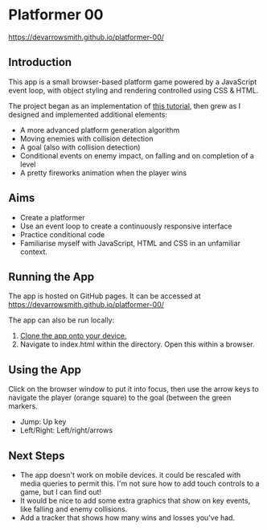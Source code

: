 # Platformer 00
https://devarrowsmith.github.io/platformer-00/

## Introduction
This app is a small browser-based platform game powered by a JavaScript event loop, with object styling and rendering controlled using CSS & HTML.

The project began as an implementation of [this tutorial](https://www.educative.io/edpresso/how-to-make-a-simple-platformer-using-javascript), then grew as I designed and implemented additional elements:
- A more advanced platform generation algorithm
- Moving enemies with collision detection
- A goal (also with collision detection)
- Conditional events on enemy impact, on falling and on completion of a level
- A pretty fireworks animation when the player wins

## Aims
- Create a platformer
- Use an event loop to create a continuously responsive interface
- Practice conditional code
- Familiarise myself with JavaScript, HTML and CSS in an unfamiliar context.

## Running the App
The app is hosted on GitHub pages. It can be accessed at https://devarrowsmith.github.io/platformer-00/

The app can also be run locally:
1. [Clone the app onto your device.](https://docs.github.com/en/enterprise/2.13/user/articles/cloning-a-repository)
2. Navigate to index.html within the directory. Open this within a browser.

## Using the App
Click on the browser window to put it into focus, then use the arrow keys to navigate the player (orange square) to the goal (between the green markers.
- Jump: Up key
- Left/Right: Left/right/arrows

## Next Steps
- The app doesn't work on mobile devices. it could be rescaled with media queries to permit this. I'm not sure how to add touch controls to a game, but I can find out!
- It would be nice to add some extra graphics that show on key events, like falling and enemy collisions.
- Add a tracker that shows how many wins and losses you've had.
